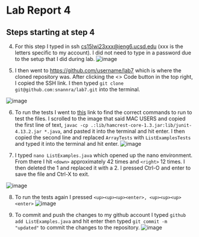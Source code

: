 # Lab Report 4
## Steps starting at step 4
4. For this step I typed in ssh cs15lwi23xxx@ieng6.ucsd.edu (xxx is the letters specific to my account). I did not need to type in a password due to the setup that I did during lab.
![image](https://user-images.githubusercontent.com/49798755/221383543-af9b27d6-7372-48cf-9003-4e969b3d856e.png) 

5. I then went to https://github.com/username/lab7 which is where the cloned repository was. After clicking the <> Code button in the top right, I copied the SSH link. I then typed ```git clone git@github.com:snannra/lab7.git``` into the terminal.
  
![image](https://user-images.githubusercontent.com/49798755/221383632-61bf810c-01a2-40d4-ba05-7657d57414cf.png)

6. To run the tests I went to [this](https://ucsd-cse15l-w23.github.io/week/week3/) link to find the correct commands to run to test the files. I scrolled to the image that said MAC USERS and copied the first line of text, ```javac -cp .:lib/hamcrest-core-1.3.jar:lib/junit-4.13.2.jar *.java```, and pasted it into the terminal and hit enter. I then copied the second line and replaced ```ArrayTests``` with ```ListExamplesTests``` and typed it into the terminal and hit enter.
![image](https://user-images.githubusercontent.com/49798755/221384360-f9e82a5c-797f-4cdc-a4bb-65540729e733.png)

7. I typed ```nano ListExamples.java``` which opened up the nano environment. From there I hit ```<down>``` approximately 42 times and ```<right>``` 12 times. I then deleted the 1 and replaced it with a 2. I pressed Ctrl-O and enter to save the file and Ctrl-X to exit.
  
![image](https://user-images.githubusercontent.com/49798755/221384845-9c74df32-3f31-477f-b488-a37b104d26ee.png)
  
8. To run the tests again I pressed 
```<up><up><up><enter>, <up><up><up><enter>```
![image](https://user-images.githubusercontent.com/49798755/221384987-e489f0db-0ef3-4947-8029-3330e0c6022d.png)
  
9. To commit and push the changes to my github account I typed ```github add ListExamples.java``` and hit enter then typed ```git commit -m "updated"``` to commit the changes to the repository.
![image](https://user-images.githubusercontent.com/49798755/221385064-5713faa6-eedb-4492-99c0-84d66bd9dc1e.png)
